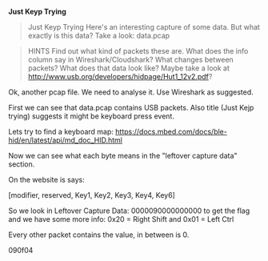 **Just Keyp Trying**

> Just Keyp Trying
> Here's an interesting capture of some data. But what exactly is this data? Take a look: data.pcap

> HINTS
> Find out what kind of packets these are. What does the info column say in Wireshark/Cloudshark?
> What changes between packets? What does that data look like?
> Maybe take a look at http://www.usb.org/developers/hidpage/Hut1_12v2.pdf?

Ok, another pcap file. We need to analyse it. Use Wireshark as suggested.

First we can see that data.pcap contains USB packets. Also title (Just Kejp trying) suggests it might be keyboard press event.

Lets try to find a keyboard map: https://docs.mbed.com/docs/ble-hid/en/latest/api/md_doc_HID.html

Now we can see what each byte means in the "leftover capture data" section.

On the website is says:

[modifier, reserved, Key1, Key2, Key3, Key4, Key6]

So we look in Leftover Capture Data: 0000090000000000 to get the flag and we have some more info: 
0x20 = Right Shift and 0x01 = Left Ctrl

Every other packet contains the value, in between is 0.

090f04


